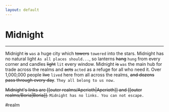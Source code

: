 ```yaml
---
layout: default
---
```


# Midnight
---

Midnight ~~is~~ ``was`` a huge city which ~~towers~~ ``towered`` into the stars.  Midnight has no natural light ``As all places should...``, so lanterns ~~hang~~ ``hung`` from every corner and candles ~~light~~ ``lit`` every window. Midnight ~~is~~ ``was`` the main hub for trade across the realms and ~~acts~~ ``acted`` as a refuge for all who need it. Over 1,000,000 people ~~live~~ ``lived`` here from all across the realms, ~~and dozens pass through every day~~. ``They all belong to us now.``

~~Midnight's links are [[outer realms/Aperioth|Aperioth]] and [[outer realms/Boria|Boria]].~~ ``Midnight has no links. You can not escape.``

#realm